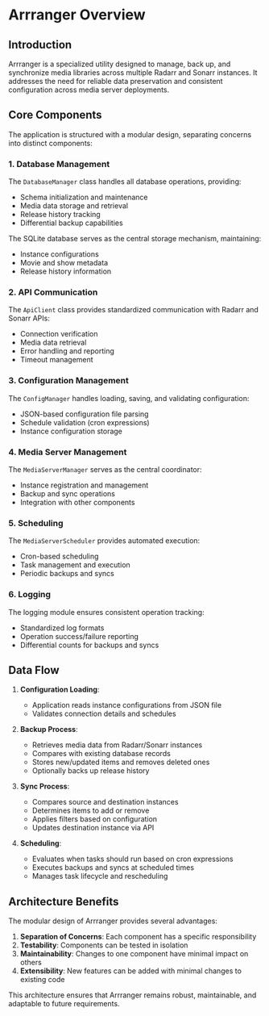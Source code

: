# Arrranger Overview

## Introduction

Arrranger is a specialized utility designed to manage, back up, and synchronize media libraries across multiple Radarr and Sonarr instances. It addresses the need for reliable data preservation and consistent configuration across media server deployments.

## Core Components

The application is structured with a modular design, separating concerns into distinct components:

### 1. Database Management

The `DatabaseManager` class handles all database operations, providing:
- Schema initialization and maintenance
- Media data storage and retrieval
- Release history tracking
- Differential backup capabilities

The SQLite database serves as the central storage mechanism, maintaining:
- Instance configurations
- Movie and show metadata
- Release history information

### 2. API Communication

The `ApiClient` class provides standardized communication with Radarr and Sonarr APIs:
- Connection verification
- Media data retrieval
- Error handling and reporting
- Timeout management

### 3. Configuration Management

The `ConfigManager` handles loading, saving, and validating configuration:
- JSON-based configuration file parsing
- Schedule validation (cron expressions)
- Instance configuration storage

### 4. Media Server Management

The `MediaServerManager` serves as the central coordinator:
- Instance registration and management
- Backup and sync operations
- Integration with other components

### 5. Scheduling

The `MediaServerScheduler` provides automated execution:
- Cron-based scheduling
- Task management and execution
- Periodic backups and syncs

### 6. Logging

The logging module ensures consistent operation tracking:
- Standardized log formats
- Operation success/failure reporting
- Differential counts for backups and syncs

## Data Flow

1. **Configuration Loading**:
   - Application reads instance configurations from JSON file
   - Validates connection details and schedules

2. **Backup Process**:
   - Retrieves media data from Radarr/Sonarr instances
   - Compares with existing database records
   - Stores new/updated items and removes deleted ones
   - Optionally backs up release history

3. **Sync Process**:
   - Compares source and destination instances
   - Determines items to add or remove
   - Applies filters based on configuration
   - Updates destination instance via API

4. **Scheduling**:
   - Evaluates when tasks should run based on cron expressions
   - Executes backups and syncs at scheduled times
   - Manages task lifecycle and rescheduling

## Architecture Benefits

The modular design of Arrranger provides several advantages:

1. **Separation of Concerns**: Each component has a specific responsibility
2. **Testability**: Components can be tested in isolation
3. **Maintainability**: Changes to one component have minimal impact on others
4. **Extensibility**: New features can be added with minimal changes to existing code

This architecture ensures that Arrranger remains robust, maintainable, and adaptable to future requirements.